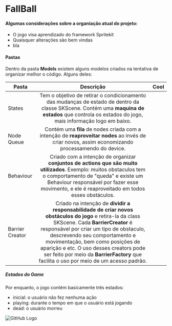 # FallBall

#### Algumas considerações sobre a organiação atual do projeto:
* O jogo visa aprendizado do framework Spritekit
* Quaisquer alterações são bem vindas
* bla


#### Pastas

Dentro da pasta **Models** existem alguns modelos criados na tentativa de organizar melhor o código. Alguns deles:

| Pasta        | Descrição           | Cool  |
| ------------- |:-------------:| -----:|
| States        | Tem o objetivo de retirar o condicionamento das mudanças de estado de dentro da classe SKScene. Contém uma **maquina de estados** que controla os estados do jogo, mais informação logo em baixo.|
| Node Queue      | Contém uma **fila** de nodes criada com a intenção de **reaproveitar nodes** ao invés de criar novos, assim economizando processamendo do device.|
| Behaviour | Criado com a intenção de organizar **conjuntos de actions que são muito utilizados**. Exemplo:  muitos obstaculos tem o comportamento de "queda" e existe um Behaviour responsável por fazer esse movimento, e ele é reaproveitado em todos esses obstáculos. |
| Barrier Creator | Criado na intenção de **dividir a responsabilidade de criar novos obstáculos do jogo** e retira-la da class SKScene. Cada **BarrierCreator** é responsável por criar um tipo de obstaculo, descrevendo seu comportamento e movimentação, bem como posições de aparição e etc. O uso desses creators pode ser feito por meio da **BarrierFactory** que facilita o uso por meio de um acesso padrão.|

##### Estados do Game
Por enquanto, o jogo contém basicamente três estados:
* inicial: o usuário não fez nenhuma ação
* playing: durante o tempo em que o usuário está jogando
* dead: o usuário morreu

![GitHub Logo](https://i.imgur.com/OivXW1j.png)


